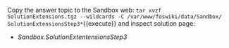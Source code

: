 Copy the answer topic to the Sandbox web: `tar xvzf SolutionExtensions.tgz --wildcards -C /var/www/foswiki/data/Sandbox/ SolutionExtensionsStep3*`{{execute}}
and inspect solution page:

*   _Sandbox.SolutionExtentensionsStep3_